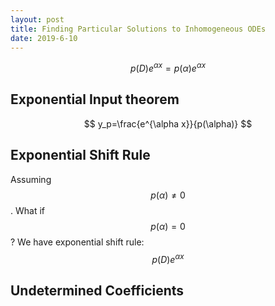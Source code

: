 ```yaml
---
layout: post
title: Finding Particular Solutions to Inhomogeneous ODEs
date: 2019-6-10
---
```



$$
p(D)e^{\alpha x}=p(\alpha)e^{\alpha x}
$$
## Exponential Input theorem 

$$
y_p=\frac{e^{\alpha x}}{p(\alpha)}
$$
## Exponential Shift Rule

Assuming $$p(\alpha)\neq 0$$. What if $$p(\alpha)=0$$ ? We have exponential shift rule:
$$
p(D)e^{\alpha x}
$$






## Undetermined Coefficients

